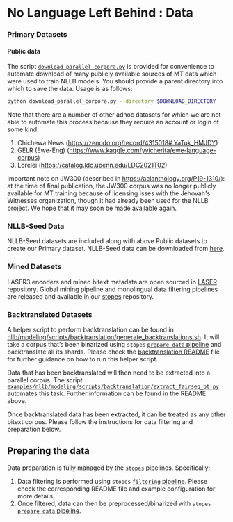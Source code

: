 # No Language Left Behind : Data

### Primary Datasets

#### Public data

The script [`download_parallel_corpora.py`](download_parallel_corpora.py) is provided for convenience to automate download of many publicly available sources of MT data
which were used to train NLLB models. You should provide a parent directory into which to save the data. Usage is as follows:

```bash
python download_parallel_corpora.py --directory $DOWNLOAD_DIRECTORY
```

Note that there are a number of other adhoc datasets for which we are
not able to automate this process because they require an account or login
of some kind:

1. Chichewa News (https://zenodo.org/record/4315018#.YaTuk_HMJDY)
2. GELR (Ewe-Eng) (https://www.kaggle.com/yvicherita/ewe-language-corpus)
3. Lorelei (https://catalog.ldc.upenn.edu/LDC2021T02)

Important note on JW300 (described in https://aclanthology.org/P19-1310/):
at the time of final publication, the JW300 corpus was no longer publicly
available for MT training because of licensing isses with the Jehovah's
Witnesses organization, though it had already been used for the NLLB project.
We hope that it may soon be made available again.

### NLLB-Seed Data

NLLB-Seed datasets are included along with above Public datasets to create our Primary dataset. NLLB-Seed data can be downloaded from [here](https://github.com/facebookresearch/flores/nllb_seed).


### Mined Datasets

LASER3 encoders and mined bitext metadata are open sourced in [LASER](https://github.com/facebookresearch/LASER) repository. Global mining pipeline and monolingual data filtering pipelines are released and available in our [stopes](https://github.com/facebookresearch/stopes) repository.

### Backtranslated Datasets

A helper script to perform backtranslation can be found in [nllb/modeling/scripts/backtranslation/generate_backtranslations.sh](../modeling/scripts/backtranslation/generate_backtranslations.sh). It will take a corpus that’s been binarized using `stopes` [`prepare_data` pipeline](https://github.com/facebookresearch/stopes/tree/main/stopes/pipelines/prepare_data) and backtranslate all its shards. Please check the [backtranslation README](../modeling/scripts/backtranslation/README.md) file for further guidance on how to run this helper script.

Data that has been backtranslated will then need to be extracted into a parallel corpus. The script [`examples/nllb/modeling/scripts/backtranslation/extract_fairseq_bt.py`](../modeling/scripts/backtranslation/extract_fairseq_bt.py) automates this task. Further information can be found in the README above.

Once backtranslated data has been extracted, it can be treated as any other bitext corpus. Please follow the instructions for data filtering and preparation below.


## Preparing the data

Data preparation is fully managed by the [`stopes`](https://github.com/facebookresearch/stopes) pipelines. Specifically:

1. Data filtering is performed using `stopes` [`filtering` pipeline](https://github.com/facebookresearch/stopes/tree/main/stopes/pipelines/filtering). Please check the corresponding README file and example configuration for more details.
2. Once filtered, data can then be preprocessed/binarized with `stopes` [`prepare_data` pipeline](https://github.com/facebookresearch/stopes/tree/main/stopes/pipelines/prepare_data).
